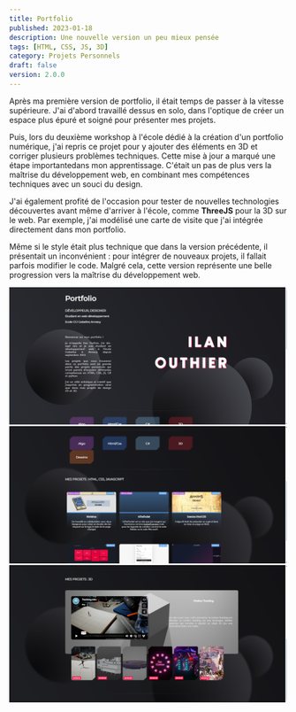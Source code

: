 ```yaml
---
title: Portfolio
published: 2023-01-18
description: Une nouvelle version un peu mieux pensée
tags: [HTML, CSS, JS, 3D]
category: Projets Personnels
draft: false
version: 2.0.0
---
```


<!-- # Portfolio v2 -->

Après ma première version de portfolio, il était temps de passer à la vitesse supérieure. J'ai d'abord travaillé dessus en solo, dans l'optique de créer un espace plus épuré et soigné pour présenter mes projets.

Puis, lors du deuxième workshop à l'école dédié à la création d'un portfolio numérique, j'ai repris ce projet pour y ajouter des éléments en 3D et corriger plusieurs problèmes techniques. Cette mise à jour a marqué une étape importantedans mon apprentissage. C'était un pas de plus vers la maîtrise du développement web, en combinant mes compétences techniques avec un souci du design.

J'ai également profité de l'occasion pour tester de nouvelles technologies découvertes avant même d'arriver à l'école, comme **ThreeJS** pour la 3D sur le web. Par exemple, j'ai modélisé une carte de visite que j'ai intégrée directement dans mon portfolio.

Même si le style était plus technique que dans la version précédente, il présentait un inconvénient : pour intégrer de nouveaux projets, il fallait parfois modifier le code. Malgré cela, cette version représente une belle progression vers la maîtrise du développement web.

![](main.png)
![](projects.png)
![](projects-2.png)
